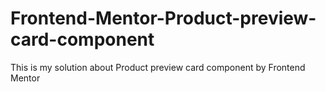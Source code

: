 # Frontend-Mentor-Product-preview-card-component
This is my solution about Product preview card component by Frontend Mentor

